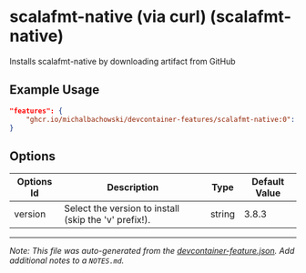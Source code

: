 
# scalafmt-native (via curl) (scalafmt-native)

Installs scalafmt-native by downloading artifact from GitHub

## Example Usage

```json
"features": {
    "ghcr.io/michalbachowski/devcontainer-features/scalafmt-native:0": {}
}
```

## Options

| Options Id | Description | Type | Default Value |
|-----|-----|-----|-----|
| version | Select the version to install (skip the 'v' prefix!). | string | 3.8.3 |



---

_Note: This file was auto-generated from the [devcontainer-feature.json](https://github.com/michalbachowski/devcontainer-features/blob/main/src/scalafmt-native/devcontainer-feature.json).  Add additional notes to a `NOTES.md`._
